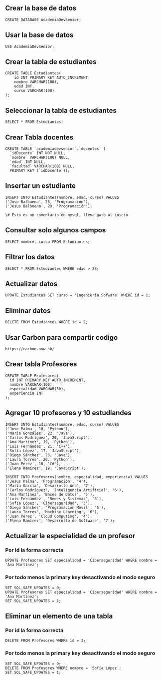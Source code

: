 ## Crear la base de datos
```
CREATE DATABASE AcademiaDevSenior;
```

## Usar la base de datos

```
USE AcademiaDevSenior;
```


## Crear la tabla de estudiantes
```
CREATE TABLE Estudiantes(
    id INT PRIMARY KEY AUTO_INCREMENT,
    nombre VARCHAR(100),
    edad INT,
    curso VARCHAR(100)
);
```

## Seleccionar la tabla de estudiantes
```
SELECT * FROM Estudiantes;
```

## Crear Tabla docentes

```
CREATE TABLE `academiadevsenior`.`docentes` (
  `idDocente` INT NOT NULL,
  `nombre` VARCHAR(100) NULL,
  `edad` INT NULL,
  `facultad` VARCHAR(100) NULL,
  PRIMARY KEY (`idDocente`));

```
## Insertar un estudiante

```
INSERT INTO Estudiantes(nombre, edad, curso) VALUES
('Jose Balbuena', 28, 'Programación'),
('Jesus Balbuena', 29, 'Programación');
```

```
\# Esto es un comentario en mysql, lleva gato al inicio
```

## Consultar solo algunos campos
```
SELECT nombre, curso FROM Estudiantes;
```

## Filtrar los datos

```
SELECT * FROM Estudiantes WHERE edad > 28;
```

## Actualizar datos
```
UPDATE Estudiantes SET curso = 'Ingenieria Sofware' WHERE id = 1;
```

## Eliminar datos

```
DELETE FROM Estudiantes WHERE id = 2;
```

## Usar Carbon para compartir codigo
```
https://carbon.now.sh/

```
## Crear tabla Profesores

```
CREATE TABLE Profesores(
  id INT PRIMARY KEY AUTO_INCREMENT,
  nombre VARCHAR(100),
  especialidad VARCHAR(50),
  experiencia INT
);
```

## Agregar 10 profesores y 10 estudiandes

```
INSERT INTO Estudiantes(nombre, edad, curso) VALUES
('Jose Palma', 18, 'Python'),
('María González', 22, 'Java'),
('Carlos Rodríguez', 20, 'JavaScript'),
('Ana Martínez', 19, 'Python'),
('Luis Fernández', 21, 'C++'),
('Sofía López', 17, 'JavaScript'),
('Diego Sánchez', 23, 'Java'),
('Laura Torres', 20, 'Python'),
('Juan Pérez', 18, 'C#'),
('Elena Ramírez', 19, 'JavaScript');
```
```
INSERT INTO Profesores(nombre, especialidad, experiencia) VALUES
('Jesus Palma', 'Programación', '4'),
('María García', 'Desarrollo Web', '7'),
('Carlos Rodríguez', 'Inteligencia Artificial', '6'),
('Ana Martínez', 'Bases de Datos', '5'),
('Luis Fernández', 'Redes y Sistemas', '8'),
('Sofía López', 'Ciberseguridad', '3'),
('Diego Sánchez', 'Programación Móvil', '5'),
('Laura Torres', 'Machine Learning', '6'),
('Juan Pérez', 'Cloud Computing', '4'),
('Elena Ramírez', 'Desarrollo de Software', '7');
```

## Actualizar la especialidad de un profesor


### Por id la forma correcta
```
UPDATE Profesores SET especialidad = 'Ciberseguridad' WHERE nombre = 'Ana Martínez';
```

### Por todo menos la primary key desactivando el modo seguro

```
SET SQL_SAFE_UPDATES = 0;
UPDATE Profesores SET especialidad = 'Ciberseguridad' WHERE nombre = 'Ana Martínez';
SET SQL_SAFE_UPDATES = 1;  
```

## Eliminar un elemento de una tabla


### Por id la forma correcta

```
DELETE FROM Profesores WHERE id = 3;
```

### Por todo menos la primary key desactivando el modo seguro

```
SET SQL_SAFE_UPDATES = 0;
DELETE FROM Profesores WHERE nombre = 'Sofía López';
SET SQL_SAFE_UPDATES = 1;
```
